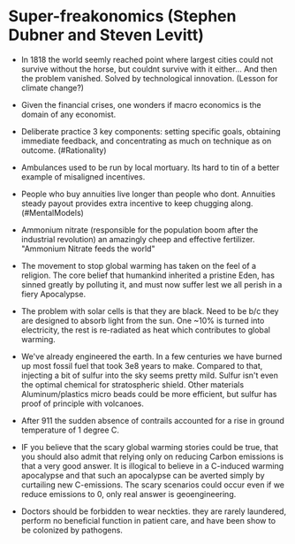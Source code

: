 # Super-freakonomics (Stephen Dubner and Steven Levitt)

- In 1818 the world seemly reached point where largest cities could not survive without the horse, but couldnt survive with it either... And then the problem vanished. Solved by technological innovation. (Lesson for climate change?) 

- Given the financial crises, one wonders if macro economics is the domain of any economist.

- Deliberate practice 3 key components: setting specific goals, obtaining immediate feedback, and concentrating as much on technique as on outcome. (#Rationality)

- Ambulances used to be run by local mortuary. Its hard to tin of a better example of misaligned incentives. 

- People who buy annuities live longer than people who dont. Annuities steady payout provides extra incentive to keep chugging along. (#MentalModels)

- Ammonium nitrate (responsible for the population boom after the industrial revolution) an amazingly cheep and effective fertilizer. "Ammonium Nitrate feeds the world"

- The movement to stop global warming has taken on the feel of a religion. The core belief that humankind inherited a pristine Eden, has sinned greatly by polluting it, and must now suffer lest we all perish in a fiery Apocalypse.

- The problem with solar cells is that they are black. Need to be b/c they are designed to absorb light from the sun. One ~10% is turned into electricity, the rest is re-radiated as heat which contributes to global warming.

- We've already engineered the earth. In a few centuries we have burned up most fossil fuel that took 3e8 years to make. Compared to that, injecting a bit of sulfur into the sky seems pretty mild. Sulfur isn't even the optimal chemical for stratospheric shield. Other materials Aluminum/plastics micro beads could be more efficient, but sulfur has proof of  principle with volcanoes.

- After 911 the sudden absence of contrails accounted for a rise in ground temperature of 1 degree C.

- IF you believe that the scary global warming stories could be true, that you should also admit that relying only on reducing Carbon emissions is that a very good answer. It is illogical to believe in a C-induced warming apocalypse and that such an apocalypse can be averted simply by curtailing new C-emissions. The scary scenarios could occur even if we reduce emissions to 0, only real answer is geoengineering.

- Doctors should be forbidden to wear neckties. they are rarely laundered, perform no beneficial function in patient care, and have been show to be colonized by pathogens.

